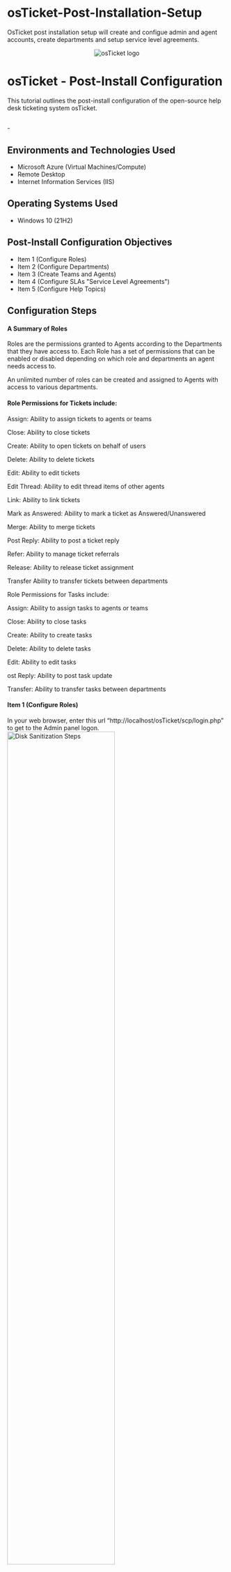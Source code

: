 # osTicket-Post-Installation-Setup
OsTicket post installation setup will create and configue admin and agent accounts, create departments and setup service level agreements.

<p align="center">
<img src="https://i.imgur.com/Clzj7Xs.png" alt="osTicket logo"/>
</p>

<h1>osTicket - Post-Install Configuration</h1>
This tutorial outlines the post-install configuration of the open-source help desk ticketing system osTicket.<br />


<h2></h2>

-<h2>Environments and Technologies Used</h2>

- Microsoft Azure (Virtual Machines/Compute)
- Remote Desktop
- Internet Information Services (IIS)

<h2>Operating Systems Used </h2>

- Windows 10</b> (21H2)

<h2>Post-Install Configuration Objectives</h2>

- Item 1  (Configure Roles)
- Item 2  (Configure Departments)
- Item 3  (Create Teams and Agents)
- Item 4  (Configure SLAs "Service Level Agreements")
- Item 5  (Configure Help Topics)


<h2>Configuration Steps</h2>

<h4> A Summary of Roles</h4>

<p>Roles are the permissions granted to Agents according to the Departments that they have access to.  Each Role has a set of permissions that can be enabled or disabled depending on which role and departments an agent needs access to. 
<p>
<p>An unlimited number of roles can be created and assigned to Agents with access to various departments.
<p>

<h4>Role Permissions for Tickets include:</h4>
<p>Assign: Ability to assign tickets to agents or teams
<p>Close: Ability to close tickets
<p>Create: Ability to open tickets on behalf of users
<p>Delete: Ability to delete tickets
<p>Edit: Ability to edit tickets<p>
<p>Edit Thread: Ability to edit thread items of other agents<p>
<p>Link: Ability to link tickets
<p>Mark as Answered: Ability to mark a ticket as Answered/Unanswered
<p>Merge: Ability to merge tickets
<p>Post Reply: Ability to post a ticket reply
<p>Refer: Ability to manage ticket referrals
<p>Release: Ability to release ticket assignment
<p>Transfer Ability to transfer tickets between departments
<p>Role Permissions for Tasks include:
<p>Assign: Ability to assign tasks to agents or teams
<p>Close: Ability to close tasks
<p>Create: Ability to create tasks
<p>Delete: Ability to delete tasks
<p>Edit: Ability to edit tasks
<p>ost Reply: Ability to post task update
<p>Transfer: Ability to transfer tasks between departments
<p>

<h4>Item 1  (Configure Roles)</h4>

<p>In your web browser, enter this url “http://localhost/osTicket/scp/login.php”  to get to the Admin panel logon.
<img src="" height="70%" width="70%" alt="Disk Sanitization Steps"/>
</p>
<p>Select the Admin Panel tab > Roles > Agents
</p>
<img src="" height="70%" width="70%" alt="Disk Sanitization Steps"/>

<img src="" height="70%" width="70%" alt="Disk Sanitization Steps"/>

<h5>Add New Role</h5>

<p>Name: Supreme Admin >  add role
<p>
<img src="" height="70%" width="70%" alt="Disk Sanitization Steps"/>

<p>Supreme Admin role was created
<p>
<img src="" height="70%" width="70%" alt="Disk Sanitization Steps"/>

<p>Select the Supreme admin role > select the roles tab  >  select the Permissions tab > check all permissions
**This will grant all permissions to the Supreme Admin role
Save Changes
<p>
<img src="" height="70%" width="70%" alt="Disk Sanitization Steps"/>

<p>Select the Supreme Admin role > Permissions tab  > Select the Tasks tab > make sure all boxes are selected > update
<p>
<img src="" height="70%" width="70%" alt="Disk Sanitization Steps"/>

<p>Under the Permissions tab > select Knowledgebase > check the Premade box  > save changes
<p>
<img src="" height="70%" width="70%" alt="Disk Sanitization Steps"/>

<h4>Item 2  (Configure Departments)</h4>

<p>The next step is to configure departments for osTicket
<p>
<p>Select the Departments tab  > Add a new department
<p>
<img src="" height="70%" width="70%" alt="Disk Sanitization Steps"/>

<p>Add the “System Administrators” department
<p>
<p>Select the following fields: when done > create department
<p>
<img src="" height="70%" width="70%" alt="Disk Sanitization Steps"/>

<p>The System Administrators department was created
<p>
<img src="" height="70%" width="70%" alt="Disk Sanitization Steps"/>

<h4>Item 3  (Create Teams and Agents)</h4>

<p>Select the Teams tab > Add New Team
<p>
<img src="" height="70%" width="70%" alt="Disk Sanitization Steps"/>

<p>Name:  Level II Support
<p>
<img src="" height="50%" width="50%" alt="Disk Sanitization Steps"/>

<p>Select the Members tab > Select an Agent > add  > Create Team
<p>
<img src="" height="60%" width="60%" alt="Disk Sanitization Steps"/>

<p>Greg Terry is now a member of the Level II Support team
<p>
<img src="" height="70%" width="70%" alt="Disk Sanitization Steps"/>
 
<h4>How to Create Teams from a group of Agents</h4>

<p>Teams allow you to pull Agents from different Departments and organize them to handle a specific issue or user via a Help Topic or Ticket Filter. Having Agents from different Departments assigned to a Team will supersede the parameters of the Agents’ Department rules. This will allow anyone to create tickets, registration will not be required to create tickets. Make sure require registration and login to create tickets is unchecked.

<p>Admin User Panel  > settings > users
<p>
<img src="" height="70%" width="70%" alt="Disk Sanitization Steps"/>
 
  
 <h4>Create Agents</h4>
 <p>Admin Panel > Agents > Add New Agent
<p>
  <img src="" height="70%" width="70%" alt="Disk Sanitization Steps"/>
  
  <p>Enter the agent’s name:  Jane Doe Email: jane.doe@osticket.com Username: jane.doe Set Password: Create
    <p>
    <img src="" height="70%" width="70%" alt="Disk Sanitization Steps"/>
      
<p>un-check, send the agent a password reset email and select set
  <p>
    <img src="" height="70%" width="70%" alt="Disk Sanitization Steps"/>
 
 <p>Select the Access tab **to set the departments and roles this agent will have access to.
    <p>
      <img src="" height="70%" width="70%" alt="Disk Sanitization Steps"/>
    
 <p>Select Permissions tab > check all selections
   <p>
     <img src="" height="70%" width="70%" alt="Disk Sanitization Steps"/>
 
 <p>Agent Jane Doe has been added
<p>
   <img src="" height="70%" width="70%" alt="Disk Sanitization Steps"/>
  
<p>The agent Jane Doe is a member of the Systems Administrators department.
 <p>
<img src="" height="70%" width="70%" alt="Disk Sanitization Steps"/>
  
  
<h4>How to Reset an agent’s password</h4>

<p>If necessary, administrators can manually reset an agent’s password by clicking the Set Password box in the middle of the Account page. This will produce a pop-up box with two options; the first is to send a password reset email to the agent. Please note, if the agent has not first set a password post-creation they can not reset said password. The second option for the admin is to uncheck the box which will populate fields to manually set a password for the agent. Once manually set, the admin will need to communicate this to the agent allowing them to log-in; the agent can be forced to reset the password upon logging in by keeping the box checked at the bottom left of the pop-up.
<p>
 <img src="" height="70%" width="70%" alt="Disk Sanitization Steps"/>
 
 <p>Reset Agent Password manually
  <p>
<img src="" height="70%" width="70%" alt="Disk Sanitization Steps"/>
 
  <h4>User Directory</h4>
<p>Agent panel > users > user directory > add user
 <p>
<img src="" height="70%" width="70%" alt="Disk Sanitization Steps"/>

  <img src="" height="70%" width="70%" alt="Disk Sanitization Steps"/>
 
<p>Here is the new user, John Smith.  John can create a ticket by selecting create a new ticket at the bottom right.
<p>
 <img src="" height="70%" width="70%" alt="Disk Sanitization Steps"/>

<h4>Item 4  (Configure SLAs "Service Level Agreements")</h4>

<p>
<img src="https://i.imgur.com/DJmEXEB.png" height="80%" width="80%" alt="Disk Sanitization Steps"/>

<p>Admin Panel -> Manage -> SLA
Sev-A (1 hour, 24/7)
Sev-B (4 hours, 24/7)
Sev-C (8 hours, business hours)
<p>


